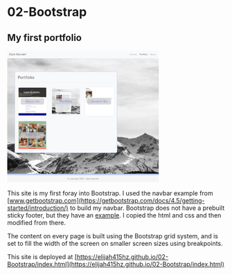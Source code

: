 # 02-Bootstrap

## My first portfolio

![portfolio preview](images/portfolio_preview.png)

This site is my first foray into Bootstrap. I used the navbar example from [www.getbootstrap.com](https://getbootstrap.com/docs/4.5/getting-started/introduction/) to build my navbar. Bootstrap does not have a prebuilt sticky footer, but they have an [example](https://getbootstrap.com/docs/4.5/examples/sticky-footer/). I copied the html and css and then modified from there.

The content on every page is built using the Bootstrap grid system, and is set to fill the width of the screen on smaller screen sizes using breakpoints.

This site is deployed at [https://elijah415hz.github.io/02-Bootstrap/index.html](https://elijah415hz.github.io/02-Bootstrap/index.html)